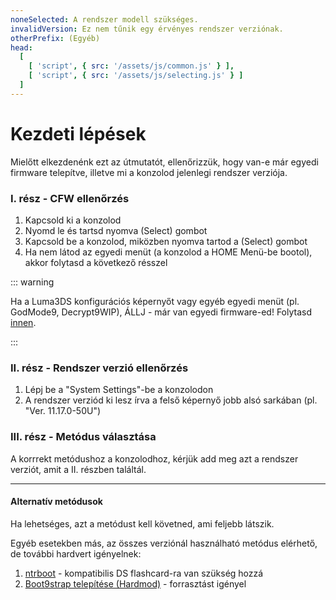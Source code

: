 ```yaml
---
noneSelected: A rendszer modell szükséges.
invalidVersion: Ez nem tűnik egy érvényes rendszer verziónak.
otherPrefix: (Egyéb)
head:
  [
    [ 'script', { src: '/assets/js/common.js' } ],
    [ 'script', { src: '/assets/js/selecting.js' } ]
  ]
---
```


# Kezdeti lépések

Mielőtt elkezdenénk ezt az útmutatót, ellenőrizzük, hogy van-e már egyedi firmware telepítve, illetve mi a konzolod jelenlegi rendszer verziója.

### I. rész - CFW ellenőrzés

1. Kapcsold ki a konzolod
2. Nyomd le és tartsd nyomva (Select) gombot
3. Kapcsold be a konzolod, miközben nyomva tartod a (Select) gombot
4. Ha nem látod az egyedi menüt (a konzolod a HOME Menü-be bootol), akkor folytasd a következő résszel

::: warning

Ha a Luma3DS konfigurációs képernyőt vagy egyéb egyedi menüt (pl. GodMode9, Decrypt9WIP), ÁLLJ - már van egyedi firmware-ed! Folytasd [innen](checking-for-cfw#what-to-do-next).

:::

### II. rész - Rendszer verzió ellenőrzés

1. Lépj be a "System Settings"-be a konzolodon
2. A rendszer verziód ki lesz írva a felső képernyő jobb alsó sarkában (pl. "Ver. 11.17.0-50U")

### III. rész - Metódus választása

A korrrekt metódushoz a konzolodhoz, kérjük add meg azt a rendszer verziót, amit a II. részben találtál.

<!--@include: @/_internal/consoleVersionSelect.html -->

---

#### Alternatív metódusok

Ha lehetséges, azt a metódust kell követned, ami feljebb látszik.

Egyéb esetekben más, az összes verziónál használható metódus elérhető, de további hardvert igényelnek:

1. [ntrboot](ntrboot) - kompatibilis DS flashcard-ra van szükség hozzá
2. [Boot9strap telepítése (Hardmod)](installing-boot9strap-\(hardmod\)) - forrasztást igényel
